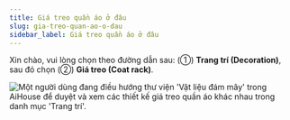 ```yaml
---
title: Giá treo quần áo ở đâu
slug: gia-treo-quan-ao-o-dau
sidebar_label: Giá treo quần áo ở đâu
---
```


Xin chào, vui lòng chọn theo đường dẫn sau: (①) **Trang trí (Decoration)**, sau đó chọn (②) **Giá treo (Coat rack)**.

![Một người dùng đang điều hướng thư viện 'Vật liệu đám mây' trong AiHouse để duyệt và xem các thiết kế giá treo quần áo khác nhau trong danh mục 'Trang trí'.](https://storage.googleapis.com/jegavn_kb/images/bea23409-fe00-4da5-8eb7-16eb6d729cd7.png)